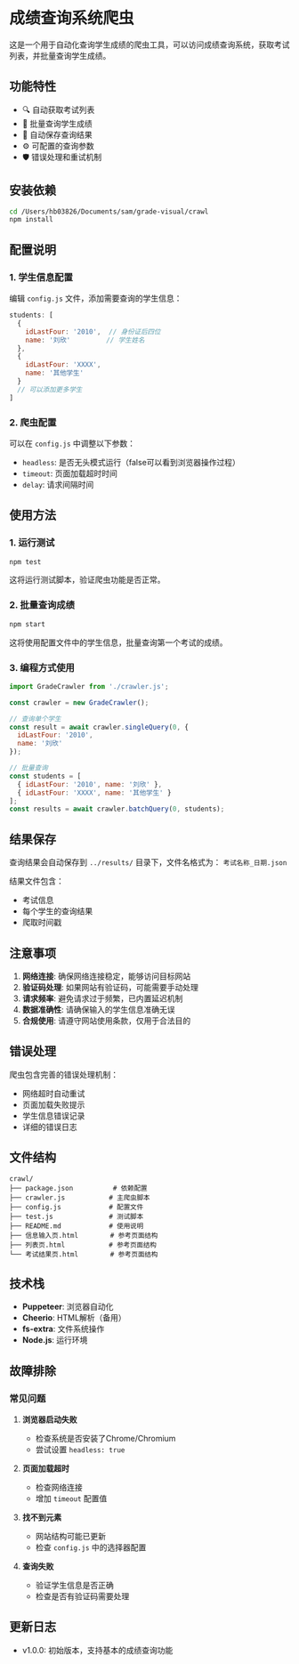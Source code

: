 # 成绩查询系统爬虫

这是一个用于自动化查询学生成绩的爬虫工具，可以访问成绩查询系统，获取考试列表，并批量查询学生成绩。

## 功能特性

- 🔍 自动获取考试列表
- 📝 批量查询学生成绩
- 💾 自动保存查询结果
- ⚙️ 可配置的查询参数
- 🛡️ 错误处理和重试机制

## 安装依赖

```bash
cd /Users/hb03826/Documents/sam/grade-visual/crawl
npm install
```

## 配置说明

### 1. 学生信息配置

编辑 `config.js` 文件，添加需要查询的学生信息：

```javascript
students: [
  {
    idLastFour: '2010',  // 身份证后四位
    name: '刘欣'         // 学生姓名
  },
  {
    idLastFour: 'XXXX',
    name: '其他学生'
  }
  // 可以添加更多学生
]
```

### 2. 爬虫配置

可以在 `config.js` 中调整以下参数：

- `headless`: 是否无头模式运行（false可以看到浏览器操作过程）
- `timeout`: 页面加载超时时间
- `delay`: 请求间隔时间

## 使用方法

### 1. 运行测试

```bash
npm test
```

这将运行测试脚本，验证爬虫功能是否正常。

### 2. 批量查询成绩

```bash
npm start
```

这将使用配置文件中的学生信息，批量查询第一个考试的成绩。

### 3. 编程方式使用

```javascript
import GradeCrawler from './crawler.js';

const crawler = new GradeCrawler();

// 查询单个学生
const result = await crawler.singleQuery(0, {
  idLastFour: '2010',
  name: '刘欣'
});

// 批量查询
const students = [
  { idLastFour: '2010', name: '刘欣' },
  { idLastFour: 'XXXX', name: '其他学生' }
];
const results = await crawler.batchQuery(0, students);
```

## 结果保存

查询结果会自动保存到 `../results/` 目录下，文件名格式为：
`考试名称_日期.json`

结果文件包含：
- 考试信息
- 每个学生的查询结果
- 爬取时间戳

## 注意事项

1. **网络连接**: 确保网络连接稳定，能够访问目标网站
2. **验证码处理**: 如果网站有验证码，可能需要手动处理
3. **请求频率**: 避免请求过于频繁，已内置延迟机制
4. **数据准确性**: 请确保输入的学生信息准确无误
5. **合规使用**: 请遵守网站使用条款，仅用于合法目的

## 错误处理

爬虫包含完善的错误处理机制：

- 网络超时自动重试
- 页面加载失败提示
- 学生信息错误记录
- 详细的错误日志

## 文件结构

```
crawl/
├── package.json          # 依赖配置
├── crawler.js           # 主爬虫脚本
├── config.js            # 配置文件
├── test.js              # 测试脚本
├── README.md            # 使用说明
├── 信息输入页.html        # 参考页面结构
├── 列表页.html           # 参考页面结构
└── 考试结果页.html        # 参考页面结构
```

## 技术栈

- **Puppeteer**: 浏览器自动化
- **Cheerio**: HTML解析（备用）
- **fs-extra**: 文件系统操作
- **Node.js**: 运行环境

## 故障排除

### 常见问题

1. **浏览器启动失败**
   - 检查系统是否安装了Chrome/Chromium
   - 尝试设置 `headless: true`

2. **页面加载超时**
   - 检查网络连接
   - 增加 `timeout` 配置值

3. **找不到元素**
   - 网站结构可能已更新
   - 检查 `config.js` 中的选择器配置

4. **查询失败**
   - 验证学生信息是否正确
   - 检查是否有验证码需要处理

## 更新日志

- v1.0.0: 初始版本，支持基本的成绩查询功能